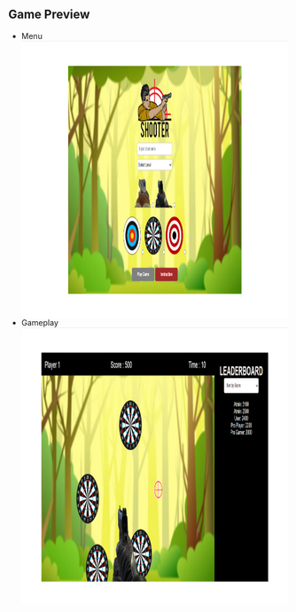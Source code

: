 ## Game Preview
  - Menu
     <img align="center" alt="preview" height="500" src="https://github.com/IhtishamTac/ClientSide-Shooter/blob/main/gitreadme/Screenshot%202024-06-14%20113544.png">
  - Gameplay
     <img align="center" alt="preview" height="500" src="https://github.com/IhtishamTac/ClientSide-Shooter/blob/main/gitreadme/Screenshot%202024-06-14%20113637.png">
